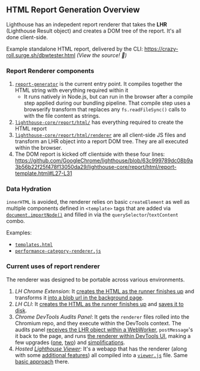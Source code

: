 ## HTML Report Generation Overview

Lighthouse has an indepedent report renderer that takes the **LHR** (Lighthouse Result object) and creates a DOM tree of the report. It's all done client-side.

Example standalone HTML report, delivered by the CLI: https://crazy-roll.surge.sh/dbwtester.html _(View the source! 📖)_

### Report Renderer components

1. [`report-generator`](https://github.com/GoogleChrome/lighthouse/blob/master/lighthouse-core/report/report-generator.js) is the current entry point.  It compiles together the HTML string with everything required within it
   - It runs natively in Node.js, but can run in the browser after a compile step applied during our bundling pipeline. That compile step uses a browserify transform that replaces any `fs.readFileSync()` calls to with the file content as strings.
1. [`lighthouse-core/report/html/`](https://github.com/GoogleChrome/lighthouse/tree/master/lighthouse-core/report/html) has everything required to create the HTML report
1. [`lighthouse-core/report/html/renderer`](https://github.com/GoogleChrome/lighthouse/tree/master/lighthouse-core/report/html/renderer) are all client-side JS files and transform an LHR object into a report DOM tree. They are all executed within the browser.
1. The DOM report is kicked off clientside with these four lines:
https://github.com/GoogleChrome/lighthouse/blob/63c999789dc08b9a3b56b22f25f478f13050da29/lighthouse-core/report/html/report-template.html#L27-L31


### Data Hydration
`innerHTML` is avoided, the renderer relies on basic `createElement` as well as multiple components defined in `<template>` tags that are added via [`document.importNode()`](https://developer.mozilla.org/en-US/docs/Web/API/Document/importNode) and filled in via the `querySelector`/`textContent` combo.

Examples:

* [`templates.html`](https://github.com/GoogleChrome/lighthouse/blob/master/lighthouse-core/report/html/templates.html)
* [`performance-category-renderer.js`](https://github.com/GoogleChrome/lighthouse/blob/master/lighthouse-core/report/html/renderer/performance-category-renderer.js)

### Current uses of report renderer

The renderer was designed to be portable across various environments.

1. _LH Chrome Extension_: It [creates the HTML as the runner finishes up](https://github.com/GoogleChrome/lighthouse/blob/440155cdda377c458c0efce006bc3a69ce2a351c/lighthouse-core/runner.js#L137-L138) and transforms it [into a blob url in the background page](https://github.com/GoogleChrome/lighthouse/blob/440155cdda377c458c0efce006bc3a69ce2a351c/lighthouse-extension/app/src/lighthouse-ext-background.js#L129-L143).
1. _LH CLI_: It [creates the HTML as the runner finishes up](https://github.com/GoogleChrome/lighthouse/blob/440155cdda377c458c0efce006bc3a69ce2a351c/lighthouse-core/runner.js#L137-L138) and [saves it to disk](https://github.com/GoogleChrome/lighthouse/blob/440155cdda377c458c0efce006bc3a69ce2a351c/lighthouse-cli/printer.js#L71-L92).
1. _Chrome DevTools Audits Panel_: It gets the `renderer` files rolled into the Chromium repo, and they execute within the DevTools context. The audits panel [receives the LHR object within a WebWorker](https://github.com/ChromeDevTools/devtools-frontend/blob/master/front_end/audits2/Audits2ProtocolService.js#L27-L35), `postMessage`'s it back to the page, and runs [the renderer within DevTools UI](https://github.com/ChromeDevTools/devtools-frontend/blob/fee00605cada877c1f8e3aae758a0f8d05b64476/front_end/audits2/Audits2Panel.js#L519-L542), making a few upgrades ([one](https://github.com/ChromeDevTools/devtools-frontend/blob/fee00605cada877c1f8e3aae758a0f8d05b64476/front_end/audits2/Audits2Panel.js#L570-L583), [two](https://github.com/ChromeDevTools/devtools-frontend/blob/fee00605cada877c1f8e3aae758a0f8d05b64476/front_end/audits2/Audits2Panel.js#L596-L637)) and [simplifications](https://github.com/ChromeDevTools/devtools-frontend/blob/fee00605cada877c1f8e3aae758a0f8d05b64476/front_end/audits2/Audits2Panel.js#L275-L304).
1. _Hosted [Lighthouse Viewer](https://googlechrome.github.io/lighthouse/viewer/)_: It's a webapp that has the renderer (along with some [additional features](https://github.com/GoogleChrome/lighthouse/blob/master/lighthouse-core/report/html/renderer/report-ui-features.js)) all compiled into a [`viewer.js`](https://googlechrome.github.io/lighthouse/viewer/src/viewer.js) file. Same [basic approach](https://github.com/GoogleChrome/lighthouse/blob/440155cdda377c458c0efce006bc3a69ce2a351c/lighthouse-viewer/app/src/lighthouse-report-viewer.js#L116-L117) there.
